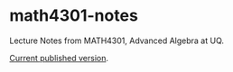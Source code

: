 math4301-notes
==============

Lecture Notes from MATH4301, Advanced Algebra at UQ.

[Current published version](http://jgat.github.io/math4301-notes/lectures.pdf).
